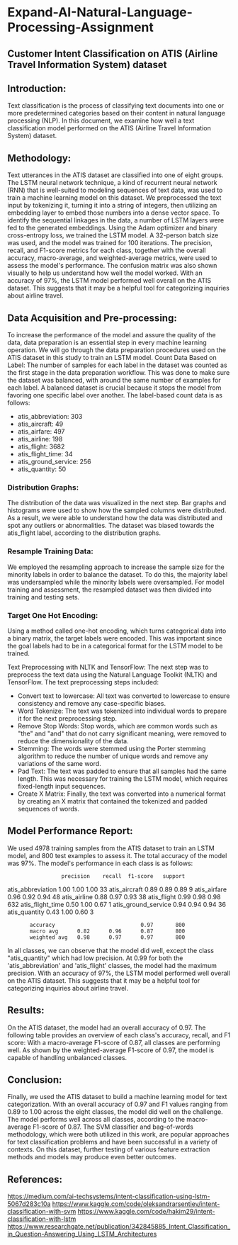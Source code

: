 # Expand-AI-Natural-Language-Processing-Assignment

## Customer Intent Classification on ATIS (Airline Travel Information System) dataset

## Introduction:
Text classification is the process of classifying text documents into one or more predetermined categories based on their content in natural language processing (NLP). In this document, we examine how well a text classification model performed on the ATIS (Airline Travel Information System) dataset.

## Methodology:
Text utterances in the ATIS dataset are classified into one of eight groups. The LSTM neural network technique, a kind of recurrent neural network (RNN) that is well-suited to modeling sequences of text data, was used to train a machine learning model on this dataset. 
We preprocessed the text input by tokenizing it, turning it into a string of integers, then utilizing an embedding layer to embed those numbers into a dense vector space. To identify the sequential linkages in the data, a number of LSTM layers were fed to the generated embeddings.
Using the Adam optimizer and binary cross-entropy loss, we trained the LSTM model. A 32-person batch size was used, and the model was trained for 100 iterations.
The precision, recall, and F1-score metrics for each class, together with the overall accuracy, macro-average, and weighted-average metrics, were used to assess the model's performance. The confusion matrix was also shown visually to help us understand how well the model worked.
With an accuracy of 97%, the LSTM model performed well overall on the ATIS dataset. This suggests that it may be a helpful tool for categorizing inquiries about airline travel.


## Data Acquisition and Pre-processing:
To increase the performance of the model and assure the quality of the data, data preparation is an essential step in every machine learning operation. We will go through the data preparation procedures used on the ATIS dataset in this study to train an LSTM model.
Count Data Based on Label:
The number of samples for each label in the dataset was counted as the first stage in the data preparation workflow. This was done to make sure the dataset was balanced, with around the same number of examples for each label. A balanced dataset is crucial because it stops the model from favoring one specific label over another. The label-based count data is as follows:
- atis_abbreviation: 303
- atis_aircraft: 49
- atis_airfare: 497
- atis_airline: 198
- atis_flight: 3682
- atis_flight_time: 34
- atis_ground_service: 256
- atis_quantity: 50

### Distribution Graphs:
The distribution of the data was visualized in the next step. Bar graphs and histograms were used to show how the sampled columns were distributed. As a result, we were able to understand how the data was distributed and spot any outliers or abnormalities. The dataset was biased towards the atis_flight label, according to the distribution graphs.

### Resample Training Data:
We employed the resampling approach to increase the sample size for the minority labels in order to balance the dataset. To do this, the majority label was undersampled while the minority labels were oversampled. For model training and assessment, the resampled dataset was then divided into training and testing sets.


### Target One Hot Encoding:
Using a method called one-hot encoding, which turns categorical data into a binary matrix, the target labels were encoded. This was important since the goal labels had to be in a categorical format for the LSTM model to be trained.

Text Preprocessing with NLTK and TensorFlow:
The next step was to preprocess the text data using the Natural Language Toolkit (NLTK) and TensorFlow. The text preprocessing steps included:
- Convert text to lowercase: All text was converted to lowercase to ensure consistency and remove any case-specific biases.
- Word Tokenize: The text was tokenized into individual words to prepare it for the next preprocessing step.
- Remove Stop Words: Stop words, which are common words such as "the" and "and" that do not carry significant meaning, were removed to reduce the dimensionality of the data.
- Stemming: The words were stemmed using the Porter stemming algorithm to reduce the number of unique words and remove any variations of the same word.
- Pad Text: The text was padded to ensure that all samples had the same length. This was necessary for training the LSTM model, which requires fixed-length input sequences.
- Create X Matrix: Finally, the text was converted into a numerical format by creating an X matrix that contained the tokenized and padded sequences of words. 

## Model Performance Report:
We used 4978 training samples from the ATIS dataset to train an LSTM model, and 800 test examples to assess it. The total accuracy of the model was 97%.
The model's performance in each class is as follows:

                     precision    recall  f1-score   support

  atis_abbreviation       1.00      1.00      1.00        33
  atis_aircraft           0.89      0.89      0.89         9
  atis_airfare            0.96      0.92      0.94        48
  atis_airline            0.88      0.97      0.93        38
  atis_flight             0.99      0.98      0.98       632
  atis_flight_time        0.50      1.00      0.67         1
  atis_ground_service     0.94      0.94      0.94        36
  atis_quantity           0.43      1.00      0.60         3

           accuracy                           0.97       800
           macro avg      0.82      0.96      0.87       800
           weighted avg   0.98      0.97      0.97       800
 
In all classes, we can observe that the model did well, except the class "atis_quantity" which had low precision. At 0.99 for both the 'atis_abbreviation' and 'atis_flight' classes, the model had the maximum precision.
With an accuracy of 97%, the LSTM model performed well overall on the ATIS dataset. This suggests that it may be a helpful tool for categorizing inquiries about airline travel.

## Results:
On the ATIS dataset, the model had an overall accuracy of 0.97. The following table provides an overview of each class's accuracy, recall, and F1 score:
With a macro-average F1-score of 0.87, all classes are performing well. As shown by the weighted-average F1-score of 0.97, the model is capable of handling unbalanced classes.

## Conclusion:
Finally, we used the ATIS dataset to build a machine learning model for text categorization. With an overall accuracy of 0.97 and F1 values ranging from 0.89 to 1.00 across the eight classes, the model did well on the challenge. The model performs well across all classes, according to the macro-average F1-score of 0.87. The SVM classifier and bag-of-words methodology, which were both utilized in this work, are popular approaches for text classification problems and have been successful in a variety of contexts. On this dataset, further testing of various feature extraction methods and models may produce even better outcomes.

## References:
https://medium.com/ai-techsystems/intent-classification-using-lstm-5067d283c10a
https://www.kaggle.com/code/oleksandrarsentiev/intent-classification-with-svm
https://www.kaggle.com/code/hakim29/intent-classification-with-lstm
https://www.researchgate.net/publication/342845885_Intent_Classification_in_Question-Answering_Using_LSTM_Architectures
